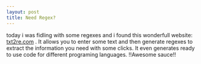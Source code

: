 ```yaml
---
layout: post
title: Need Regex?
---
```


today i was fidling with some regexes and i found this wonderfull website: [txt2re.com](http://txt2re.com/) .
It allows you to enter some text and then generate regexes to extract the information you need with some clicks.
It even generates ready to use code for different programing languages.
!!Awesome sauce!!
